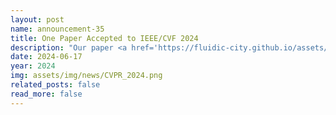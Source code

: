 ```yaml
---
layout: post
name: announcement-35
title: One Paper Accepted to IEEE/CVF 2024
description: "Our paper <a href='https://fluidic-city.github.io/assets/pdf/Guo2024Simulation.pdf'> LASIL: Learner-Aware Supervised Imitation Learning For Long-term Microscopic Traffic Simulation </a> has been accepted to IEEE/CVF Conference on Computer Vision and Pattern Recognition (CVPR) 2024."
date: 2024-06-17
year: 2024
img: assets/img/news/CVPR_2024.png
related_posts: false
read_more: false
---
```


